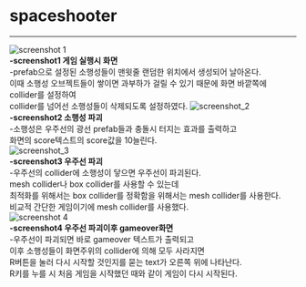 # spaceshooter
-------------
![screenshot 1](https://user-images.githubusercontent.com/38284288/40920521-ca0c450e-6847-11e8-96c3-9a72255a9de1.png)  
**-screenshot1 게임 실행시 화면**  
  -prefab으로 설정된 소행성들이 맨윗줄 랜덤한 위치에서 생성되어 날아온다.  
  이때 소행성 오브젝트들이 쌓이면 과부하가 걸릴 수 있기 때문에 화면 바깥쪽에 collider를 설정하여  
  collider를 넘어선 소행성들이 삭제되도록 설정하였다.
![screenshot_2](https://user-images.githubusercontent.com/38284288/40920637-1c997b0c-6848-11e8-9550-60e15751f6c0.png)  
**-screenshot2 소행성 파괴**    
  -소행성은 우주선의 광선 prefab들과 충돌시 터지는 효과를 출력하고  
  화면의 score텍스트의 score값을 10늘린다.  
![screenshot_3](https://user-images.githubusercontent.com/38284288/40920682-437668fc-6848-11e8-9519-7bc4a6f3412a.png)  
**-screenshot3 우주선 파괴**    
  -우주선의 collider에 소행성이 닿으면 우주선이 파괴된다.  
  mesh collider나 box collider를 사용할 수 있는데  
  최적화를 위해서는 box collider를 정확함을 위해서는 mesh collider를 사용한다.  
  비교적 간단한 게임이기에 mesh collider를 사용했다.  
![screenshot 4](https://user-images.githubusercontent.com/38284288/40920723-5c6aff12-6848-11e8-9303-d917c34c0e72.png)  
**-screenshot4 우주선 파괴이후 gameover화면**    
  -우주선이 파괴되면 바로 gameover 텍스트가 출력되고  
  이후 소행성들이 화면주위의 collider에 의해 모두 사라지면  
  R버튼을 눌러 다시 시작할 것인지를 묻는 text가 오른쪽 위에 나타난다.  
  R키를 누를 시 처음 게임을 시작했던 때와 같이 게임이 다시 시작된다.  
